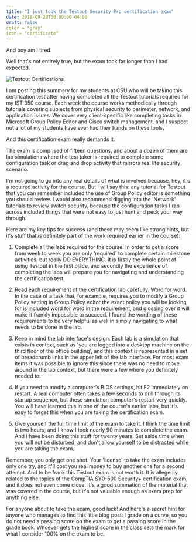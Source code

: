 ```yaml
---
title: "I just took the Testout Security Pro certification exam"
date: 2018-09-20T00:00:00-04:00
draft: false
color = "gray"
icon = "certificate"
---
```

And boy am I tired.

Well that's not entirely true, but the exam took far longer than I had expected.

![Testout Certifications](/images/to_certs.png)

I am posting this summary for my students at CSU who will be taking this certification test after having completed all the Testout tutorials required for my IST 350 course. Each week the course works methodically through tutorials covering subjects from physical security to perimeter, network, and application issues. We cover very client-specific like completing tasks in Microsoft Group Policy Editor and Cisco switch management, and I suspect not a lot of my students have ever had their hands on these tools.

And this certification exam really demands it.

The exam is comprised of fifteen questions, and about a dozen of them are lab simulations where the test taker is required to complete some configuration task or drag and drop activity that mirrors real life security scenario. 

I'm not going to go into any real details of what is involved because, hey, it's a required activity for the course. But I will say this: any tutorial for Testout that you can remember included the use of Group Policy editor is something you should review. I would also recommend digging into the 'Network' tutorials to review switch security, because the configuration tasks I ran across included things that were not easy to just hunt and peck your way through.

Here are my key tips for success (and these may seem like strong hints, but it's stuff that is definitely part of the work required earlier in the course):

1. Complete all the labs required for the course. In order to get a score from week to week you are only 'required' to complete certain milestone activities, but really DO EVERYTHING. It is firstly the whole point of using Testout in the first place, and secondly the experience of completing the labs will prepare you for navigating and understanding the certification test.

2. Read each requirement of the certification lab carefully. Word for word. In the case of a task that, for example, requires you to modify a Group Policy setting in Group Policy editor the exact policy you will be looking for is included word for word in the requirement, and glossing over it will make it frankly impossible to succeed. I found the wording of these requirements to be very helpful as well in simply navigating to what needs to be done in the lab.

3. Keep in mind the lab interface's design. Each lab is a simulation that exists in context, such as 'you are logged into a desktop machine on the third floor of the office building', and this context is represented in a set of breadcrumb links in the upper left of the lab interface. For most exam items it was possible to ignore this since there was no need to move around in the lab context, but there were a few where you definitely needed to. 

4. If you need to modify a computer's BIOS settings, hit F2 immediately on restart. A real computer often takes a few seconds to drill through its startup sequence, but these simulation computer's restart very quickly. You will have learned this in one of the course's earlier labs, but it's easy to forget this when you are taking the certification exam.

5. Give yourself the full time limit of the exam to take it. I think the time limit is two hours, and I know I took nearly 90 minutes to complete the exam. And I have been doing this stuff for twenty years. Set aside time when you will not be disturbed, and don't allow yourself to be distracted while you are taking the exam.

Remember, you only get one shot. Your 'license' to take the exam includes only one try, and it'll cost you real money to buy another one for a second attempt. And to be frank this Testout exam is not worth it. It is allegedly related to the topics of the CompTIA SY0-500 Security+ certification exam, and it does not even come close. It's a good summation of the material that was covered in the course, but it's not valuable enough as exam prep for anything else.

For anyone about to take the exam, good luck! And here's a secret hint for anyone who manages to find this little blog post: I grade on a curve, so you do not need a passing score on the exam to get a passing score in the grade book. Whoever gets the highest score in the class sets the mark for what I consider 100% on the exam to be.



